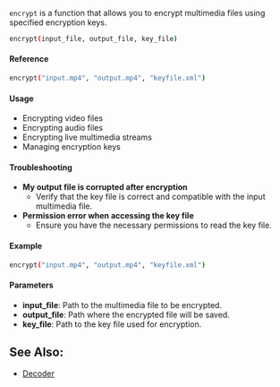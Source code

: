 


`encrypt` is a function that allows you to encrypt multimedia files using specified encryption keys.

```bash
encrypt(input_file, output_file, key_file)
```

#### Reference
```bash
encrypt("input.mp4", "output.mp4", "keyfile.xml")
```

#### Usage

- Encrypting video files
- Encrypting audio files
- Encrypting live multimedia streams
- Managing encryption keys

#### Troubleshooting

- **My output file is corrupted after encryption**
  - Verify that the key file is correct and compatible with the input multimedia file.
- **Permission error when accessing the key file**
  - Ensure you have the necessary permissions to read the key file.

#### Example

```bash
encrypt("input.mp4", "output.mp4", "keyfile.xml")
```

#### Parameters

- **input_file**: Path to the multimedia file to be encrypted.
- **output_file**: Path where the encrypted file will be saved.
- **key_file**: Path to the key file used for encryption.

## See Also:
- [Decoder](link-to-decoder.md)
